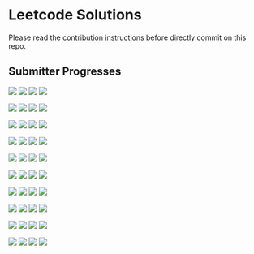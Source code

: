 # Leetcode Solutions
Please read the [contribution instructions](https://github.com/leetcode-study-group/leetcode-solutions/wiki) before directly commit on this repo.

## Submitter Progresses

![](https://img.shields.io/badge/Progress-076%20%2F%20310-ff3e00.svg) ![](https://img.shields.io/badge/Recent-073-00ff00.svg) ![](https://img.shields.io/badge/Total-249-ff69b4.svg) ![](https://img.shields.io/badge/Name-Jrui-lightgrey.svg) 

![](https://img.shields.io/badge/Progress-059%20%2F%20310-ff3000.svg) ![](https://img.shields.io/badge/Recent-058-00ff00.svg) ![](https://img.shields.io/badge/Total-066-ff69b4.svg) ![](https://img.shields.io/badge/Name-zhuwhr-lightgrey.svg) 

![](https://img.shields.io/badge/Progress-134%20%2F%20310-ff6e00.svg) ![](https://img.shields.io/badge/Recent-032-2be900.svg) ![](https://img.shields.io/badge/Total-270-ff69b4.svg) ![](https://img.shields.io/badge/Name-yanyatongzh-lightgrey.svg) 

![](https://img.shields.io/badge/Progress-041%20%2F%20310-ff2100.svg) ![](https://img.shields.io/badge/Recent-013-ff5e00.svg) ![](https://img.shields.io/badge/Total-065-ff69b4.svg) ![](https://img.shields.io/badge/Name-zhouyuanquaner-lightgrey.svg) 

![](https://img.shields.io/badge/Progress-141%20%2F%20310-ff7300.svg) ![](https://img.shields.io/badge/Recent-012-ff5700.svg) ![](https://img.shields.io/badge/Total-213-ff69b4.svg) ![](https://img.shields.io/badge/Name-Joshuawong-lightgrey.svg) 

![](https://img.shields.io/badge/Progress-073%20%2F%20310-ff3c00.svg) ![](https://img.shields.io/badge/Recent-012-ff5700.svg) ![](https://img.shields.io/badge/Total-104-ff69b4.svg) ![](https://img.shields.io/badge/Name-haolin.ju-lightgrey.svg) 

![](https://img.shields.io/badge/Progress-064%20%2F%20310-ff3400.svg) ![](https://img.shields.io/badge/Recent-008-ff3a00.svg) ![](https://img.shields.io/badge/Total-080-ff69b4.svg) ![](https://img.shields.io/badge/Name-olaolaola-lightgrey.svg) 

![](https://img.shields.io/badge/Progress-010%20%2F%20310-ff0800.svg) ![](https://img.shields.io/badge/Recent-007-ff3300.svg) ![](https://img.shields.io/badge/Total-014-ff69b4.svg) ![](https://img.shields.io/badge/Name-brucegx-lightgrey.svg) 

![](https://img.shields.io/badge/Progress-020%20%2F%20310-ff1000.svg) ![](https://img.shields.io/badge/Recent-006-ff2b00.svg) ![](https://img.shields.io/badge/Total-063-ff69b4.svg) ![](https://img.shields.io/badge/Name-robturtle-lightgrey.svg) 

![](https://img.shields.io/badge/Progress-014%20%2F%20310-ff0b00.svg) ![](https://img.shields.io/badge/Recent-006-ff2b00.svg) ![](https://img.shields.io/badge/Total-023-ff69b4.svg) ![](https://img.shields.io/badge/Name-lijunray-lightgrey.svg) 

